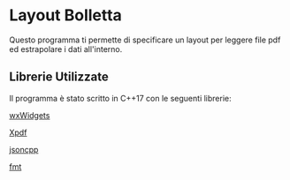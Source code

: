 # Layout Bolletta

Questo programma ti permette di specificare un layout per leggere file pdf ed estrapolare i dati all'interno.

## Librerie Utilizzate

Il programma è stato scritto in C++17 con le seguenti librerie:

[wxWidgets](https://www.wxwidgets.org/)

[Xpdf](https://www.xpdfreader.com/)

[jsoncpp](https://github.com/open-source-parsers/jsoncpp)

[fmt](https://fmt.dev/latest/index.html)